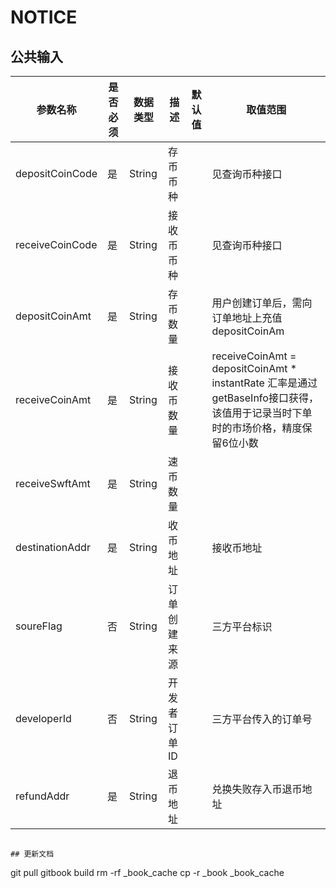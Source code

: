 # NOTICE

## 公共输入

参数名称  | 是否必须 | 数据类型 | 描述 | 默认值 | 取值范围
-------  | ------- | ------- | ---- | ----- | --------
depositCoinCode | 是 | String | 存币币种 | | 见查询币种接口
receiveCoinCode | 是 | String | 接收币币种 | | 见查询币种接口
depositCoinAmt | 是 | String | 存币数量 | | 用户创建订单后，需向订单地址上充值depositCoinAm
receiveCoinAmt | 是 | String | 接收币数量 | | receiveCoinAmt = depositCoinAmt * instantRate 汇率是通过getBaseInfo接口获得，该值用于记录当时下单时的市场价格，精度保留6位小数
receiveSwftAmt | 是 | String | 速币数量 | | 
destinationAddr | 是 | String | 收币地址 | | 接收币地址
soureFlag | 否 | String | 订单创建来源 | | 三方平台标识
developerId | 否 | String | 开发者订单ID | | 三方平台传入的订单号
refundAddr | 是 | String | 退币地址 | | 兑换失败存入币退币地址
```

## 更新文档

```
git pull
gitbook build
rm -rf _book_cache
cp -r _book _book_cache
```